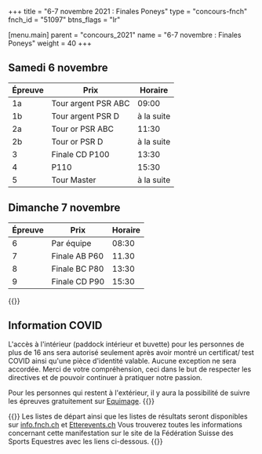 +++
title = "6-7 novembre 2021 : Finales Poneys"
type = "concours-fnch"
fnch_id = "51097"
btns_flags = "lr"

[menu.main]
  parent = "concours_2021"
  name = "6-7 novembre : Finales Poneys"
  weight = 40
+++

## Samedi 6 novembre

Épreuve | Prix                | Horaire
--------|---------------------|-----------
1a      | Tour argent PSR ABC | 09:00
1b      | Tour argent PSR D   | à la suite
2a      | Tour or PSR ABC     | 11:30
2b      | Tour or PSR D       | à la suite
3       | Finale CD P100      |13:30
4       | P110                | 15:30
5       | Tour Master         | à la suite

## Dimanche 7 novembre

Épreuve | Prix                | Horaire
--------|---------------------|-----------
6       | Par équipe          | 08:30
7       | Finale AB P60       | 11.30
8       | Finale BC P80       | 13:30
9       | Finale CD P90       | 15:30

{{<admonition covid-red>}}
## Information COVID

L'accès à l'intérieur (paddock intérieur et buvette) pour les personnes de plus de 16 ans sera autorisé seulement après avoir montré un certificat/ test COVID ainsi qu'une pièce d'identité valable. Aucune exception ne sera accordée. Merci de votre compréhension, ceci dans le but de respecter les directives et de pouvoir continuer à pratiquer notre passion.

Pour les personnes qui restent à l'extérieur, il y aura la possibilité de suivre les épreuves gratuitement sur [Equimage](https://equimage.ch/).
{{</admonition>}}

{{<admonition>}}
Les listes de départ ainsi que les listes de résultats seront disponibles sur
[info.fnch.ch](https://info.fnch.ch) et [Etterevents.ch](https://etterevents.ch)
Vous trouverez toutes les informations concernant cette manifestation
sur le site de la Fédération Suisse des Sports Equestres avec les liens ci-dessous.
{{</admonition>}}
